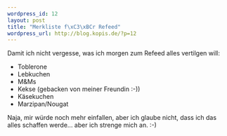 ```yaml
--- 
wordpress_id: 12
layout: post
title: "Merkliste f\xC3\xBCr Refeed"
wordpress_url: http://blog.kopis.de/?p=12
---
```

Damit ich nicht vergesse, was ich morgen zum Refeed alles vertilgen will:
<ul>
	<li>Toblerone</li>
	<li>Lebkuchen</li>
	<li>M&amp;Ms</li>
	<li>Kekse (gebacken von meiner Freundin :-))</li>
	<li>Käsekuchen</li>
	<li>Marzipan/Nougat</li>
</ul>
Naja, mir würde noch mehr einfallen, aber ich glaube nicht, dass ich das alles schaffen werde... aber ich strenge mich an. :-)
